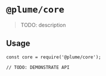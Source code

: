 # `@plume/core`

> TODO: description

## Usage

```
const core = require('@plume/core');

// TODO: DEMONSTRATE API
```
